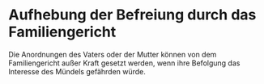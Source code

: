 # Aufhebung der Befreiung durch das Familiengericht

Die Anordnungen des Vaters oder der Mutter können von dem Familiengericht außer Kraft gesetzt werden, wenn ihre Befolgung das Interesse des Mündels gefährden würde.